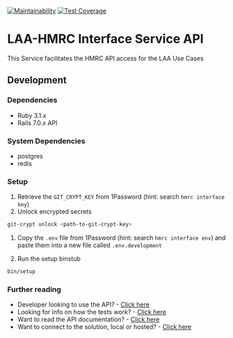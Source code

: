 [![Maintainability](https://api.codeclimate.com/v1/badges/a3004dc77c88767725a8/maintainability)](https://codeclimate.com/github/ministryofjustice/laa-hmrc-interface-service-api/maintainability)
[![Test Coverage](https://api.codeclimate.com/v1/badges/a3004dc77c88767725a8/test_coverage)](https://codeclimate.com/github/ministryofjustice/laa-hmrc-interface-service-api/test_coverage)

# LAA-HMRC Interface Service API

This Service facilitates the HMRC API access for the LAA Use Cases

## Development
### Dependencies
* Ruby 3.1.x
* Rails 7.0.x API

### System Dependencies
* postgres
* redis

### Setup
1. Retrieve the `GIT_CRYPT_KEY` from 1Password (hint: search `hmrc interface key`)
1. Unlock encrypted secrets

```sh
git-crypt unlock <path-to-git-crypt-key>
```

1. Copy the `.env` file from 1Password (hint: search `hmrc interface env`) and paste them into a new file called `.env.development`

1. Run the setup binstub

```sh
bin/setup
```

### Further reading
* Developer looking to use the API? - [Click here](docs/development.md)
* Looking for info on how the tests work? - [Click here](docs/testing.md)
* Want to read the API documentation? - [Click here](docs/swagger.md)
* Want to connect to the solution, local or hosted? - [Click here](docs/connect.md)
